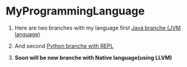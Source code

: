 # MyProgrammingLanguage

1. Here are two branches with my language first [Java branche (JVM language)](https://github.com/ladroid/MyProgrammingLanguage/tree/Java) 

2. And second [Python branche with REPL](https://github.com/ladroid/MyProgrammingLanguage/tree/Python)

3. **Soon will be new branche with Native language(using LLVM)**
